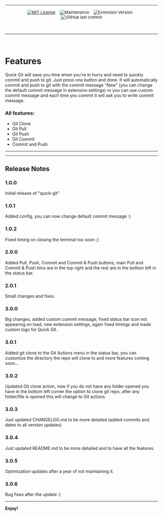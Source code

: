 <div align="center">
<table>
<tbody>
<td align="center">
<img src="" width="0" height="0"><br>
<sub>
  
  [![MIT License](https://img.shields.io/badge/License-MIT-red.svg?style=for-the-badge)](https://choosealicense.com/licenses/mit/)&nbsp;&nbsp;&nbsp;
  ![Maintenance](https://img.shields.io/maintenance/yes/2025?style=for-the-badge)&nbsp;&nbsp;&nbsp;
  ![Extension Version](https://img.shields.io/github/package-json/v/esteban-cz/Quick-Git/master?style=for-the-badge&label=Version)&nbsp;&nbsp;&nbsp;
  ![GitHub last commit](https://img.shields.io/github/last-commit/esteban-cz/Quick-Git?style=for-the-badge)
  
</sub><br>
<img src="" width="0" height="0">
</td>
</tbody>
</table>
</div>

<br>

# Features

Quick Git will save you time when you're in hurry and need to quickly commit and push to git. Just press one button and done. It will automatically commit and push to git with the commit message "New" (you can change the default commit message in extension settings) or you can use custom commit message and each time you commit it will ask you to write commit message.
### All features:
  - Git Clone
  - Git Pull
  - Git Push
  - Git Commit
  - Commit and Push

---
---

## Release Notes

### 1.0.0

Initial release of "quick-git"

### 1.0.1

Added config, you can now change default commit message :)

### 1.0.2

Fixed timing on closing the terminal too soon ;)

### 2.0.0

Added Pull, Push, Commit and Commit & Push buttons, main Pull and Commit & Push btns are in the top right and the rest are in the bottom left in the status bar.

### 2.0.1

Small changes and fixes.

### 3.0.0

Big changes, added custom commit message, fixed status bar icon not appearing on load, new extension settings, again fixed timings and made custom logo for Quick Git.

### 3.0.1

Added git clone to the Git Actions menu in the status bar, you can customize the directory the repo will clone to and more features coming soon...

### 3.0.2

Updated Git clone action, now if you do not have any folder opened you have in the bottom left corner the option to clone git repo, after any folder/file is opened this will change to Git actions

### 3.0.3

Just updated CHANGELOG.md to be more detailed (added commits and dates to all version updates)

### 3.0.4

Just updated README.md to be more detailed and to have all the features.

### 3.0.5

Optimization updates after a year of not maintaining it.


### 3.0.6

Bug fixes after the update :)

---

**Enjoy!**
